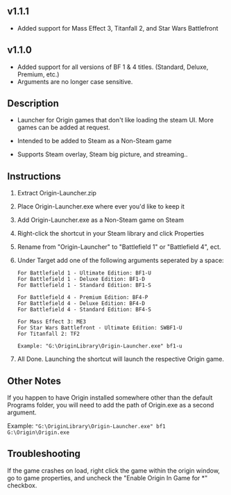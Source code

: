 v1.1.1 
------
- Added support for Mass Effect 3, Titanfall 2, and Star Wars Battlefront

v1.1.0 
------
- Added support for all versions of BF 1 & 4 titles. (Standard, Deluxe, Premium, etc.)
- Arguments are no longer case sensitive.

Description
-----------
- Launcher for Origin games that don't like loading the steam UI. More games can be added at request.

- Intended to be added to Steam as a Non-Steam game

- Supports Steam overlay, Steam big picture, and streaming..

Instructions
------------

1. Extract Origin-Launcher.zip

2. Place Origin-Launcher.exe where ever you'd like to keep it

3. Add Origin-Launcher.exe as a Non-Steam game on Steam

4. Right-click the shortcut in your Steam library and click Properties

5. Rename from "Origin-Launcher" to "Battlefield 1" or "Battlefield 4", ect.

6. Under Target add one of the following arguments seperated by a space:
	```
	For Battlefield 1 - Ultimate Edition: BF1-U
	For Battlefield 1 - Deluxe Edition: BF1-D
	For Battlefield 1 - Standard Edition: BF1-S

	For Battlefield 4 - Premium Edition: BF4-P
	For Battlefield 4 - Deluxe Edition: BF4-D
	For Battlefield 4 - Standard Edition: BF4-S
	
	For Mass Effect 3: ME3
	For Star Wars Battlefront - Ultimate Edition: SWBF1-U
	For Titanfall 2: TF2
	
	Example: "G:\OriginLibrary\Origin-Launcher.exe" bf1-u
	```
7. All Done. Launching the shortcut will launch the respective Origin game.

Other Notes
-----------
If you happen to have Origin installed somewhere other than the default Programs folder, 
you will need to add the path of Origin.exe as a second argument.

Example:
`"G:\OriginLibrary\Origin-Launcher.exe" bf1 G:\Origin\Origin.exe`

Troubleshooting
-----------
If the game crashes on load, right click the game within the origin window, go to game properties, and uncheck the "Enable Origin In Game for *" checkbox.
